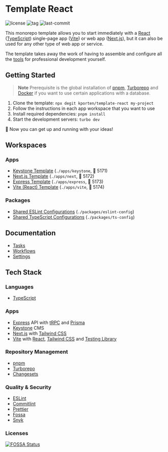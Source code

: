 # Template React

![license](https://img.shields.io/github/license/kporten/template-react?style=for-the-badge)
![tag](https://img.shields.io/github/v/tag/kporten/template-react?style=for-the-badge)
![last-commit](https://img.shields.io/github/last-commit/kporten/template-react?style=for-the-badge)

This monorepo template allows you to start immediately with a [React](https://reactjs.org) ([TypeScript](https://www.typescriptlang.org)) single-page app ([Vite](https://vitejs.dev)) or web app ([Next.js](https://nextjs.org)), but it can also be used for any other type of web app or service.

The template takes away the work of having to assemble and configure all the [tools](#tech-stack) for professional development yourself.

## Getting Started

> **Note**
> Prerequisite is the global installation of [pnpm](https://pnpm.io/installation), [Turborepo](https://turbo.build/repo/docs/faq#should-i-install-turborepo-globally) and [Docker](https://docs.docker.com/get-docker/) if you want to use certain applications with a database.

1. Clone the template: `npx degit kporten/template-react my-project`
2. Follow the instructions in each app workspace that you want to use
3. Install required dependencies: `pnpm install`
4. Start the development servers: `turbo dev`

:rocket: Now you can get up and running with your ideas!

## Workspaces

### Apps

- [Keystone Template](./apps/keystone/README.md) (`./apps/keystone`, 🔌 5171)
- [Next.js Template](./apps/next/README.md) (`./apps/next`, 🔌 5172)
- [Express Template](./apps/express/README.md) (`./apps/express`, 🔌 5173)
- [Vite (React) Template](./apps/vite/README.md) (`./apps/vite`, 🔌 5174)

### Packages

- [Shared ESLint Configurations](./packages/eslint-config/README.md) (`./packages/eslint-config`)
- [Shared TypeScript Configurations](./packages/ts-config/README.md) (`./packages/ts-config`)

## Documentation

- [Tasks](./docs/tasks.md)
- [Workflows](./docs/workflows.md)
- [Settings](./docs/settings.md)

## Tech Stack

### Languages

- [TypeScript](https://www.typescriptlang.org)

### Apps

- [Express](https://expressjs.com) API with [tRPC](https://trpc.io) and [Prisma](https://www.prisma.io)
- [Keystone](https://keystonejs.com) CMS
- [Next.js](https://nextjs.org) with [Tailwind CSS](https://tailwindcss.com)
- [Vite](https://vitejs.dev) with [React](https://reactjs.org), [Tailwind CSS](https://tailwindcss.com) and [Testing Library](https://testing-library.com)

### Repository Management

- [pnpm](https://pnpm.io)
- [Turborepo](https://turborepo.org)
- [Changesets](https://github.com/changesets/changesets)

### Quality & Security

- [ESLint](https://eslint.org)
- [Commitlint](https://commitlint.js.org)
- [Prettier](https://prettier.io)
- [Fossa](https://fossa.com)
- [Snyk](https://snyk.io)

### Licenses

[![FOSSA Status](https://app.fossa.com/api/projects/custom%2B27173%2Fgithub.com%2Fkporten%2Ftemplate-react.svg?type=large)](https://app.fossa.com/projects/custom%2B27173%2Fgithub.com%2Fkporten%2Ftemplate-react?ref=badge_large)
